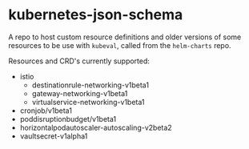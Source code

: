 # kubernetes-json-schema

A repo to host custom resource definitions and older versions of some resources to be use with `kubeval`, called from the `helm-charts` repo. 

Resources and CRD's currently supported:

- istio
  - destinationrule-networking-v1beta1
  - gateway-networking-v1beta1
  - virtualservice-networking-v1beta1
- cronjob/v1beta1
- poddisruptionbudget/v1beta1
- horizontalpodautoscaler-autoscaling-v2beta2
- vaultsecret-v1alpha1
